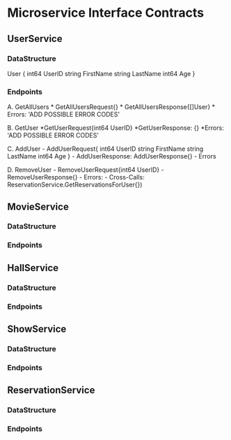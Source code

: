 # Microservice Interface Contracts


## UserService

### DataStructure

User {
	int64 UserID
	string FirstName
	string LastName
	int64 Age
}
	
### Endpoints

A. GetAllUsers
	* GetAllUsersRequest{}
	* GetAllUsersResponse{[]User}
	* Errors: 'ADD POSSIBLE ERROR CODES'

B. GetUser
	*GetUserRequest{int64 UserID}
	*GetUserResponse: {}
	*Errors: 'ADD POSSIBLE ERROR CODES'

C. AddUser
	- AddUserRequest{
		int64 UserID
		string FirstName
		string LastName
		int64 Age
	}
	- AddUserResponse: AddUserResponse{}
	- Errors
	
D. RemoveUser
	- RemoveUserRequest{int64 UserID}
	- RemoveUserResponse{}
	- Errors:
	- Cross-Calls: ReservationService.GetReservationsForUser{})	

## MovieService

### DataStructure

### Endpoints


## HallService

### DataStructure

### Endpoints



## ShowService

### DataStructure

### Endpoints


## ReservationService

### DataStructure

### Endpoints
